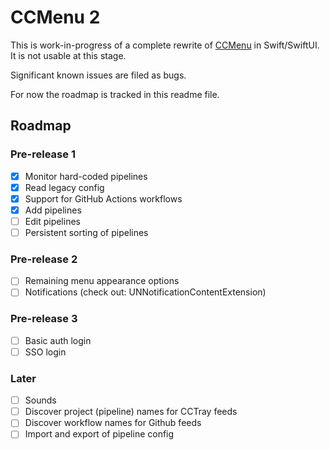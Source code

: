 # CCMenu 2

This is work-in-progress of a complete rewrite of [CCMenu](https://github.com/erikdoe/ccmenu) in Swift/SwiftUI. It is not usable at this stage.

Significant known issues are filed as bugs.

For now the roadmap is tracked in this readme file.


## Roadmap

### Pre-release 1

- [X] Monitor hard-coded pipelines
- [X] Read legacy config
- [X] Support for GitHub Actions workflows
- [X] Add pipelines 
- [ ] Edit pipelines
- [ ] Persistent sorting of pipelines

### Pre-release 2

- [ ] Remaining menu appearance options
- [ ] Notifications (check out: UNNotificationContentExtension)

### Pre-release 3

- [ ] Basic auth login
- [ ] SSO login

### Later

- [ ] Sounds
- [ ] Discover project (pipeline) names for CCTray feeds
- [ ] Discover workflow names for Github feeds
- [ ] Import and export of pipeline config

